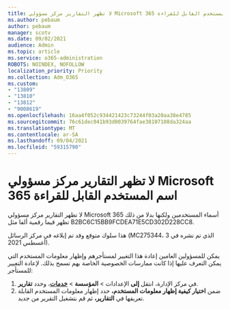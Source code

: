 ```yaml
---
title: لا تظهر التقارير مركز مسؤولي Microsoft 365 اسم المستخدم القابل للقراءة
ms.author: pebaum
author: pebaum
manager: scotv
ms.date: 09/02/2021
audience: Admin
ms.topic: article
ms.service: o365-administration
ROBOTS: NOINDEX, NOFOLLOW
localization_priority: Priority
ms.collection: Adm_O365
ms.custom:
- "13809"
- "13810"
- "13812"
- "9008619"
ms.openlocfilehash: 16aa4f052c934421423c73244f03a20aa38e4785
ms.sourcegitcommit: 76c61dec041b93d0039764fae38107108da324aa
ms.translationtype: MT
ms.contentlocale: ar-SA
ms.lasthandoff: 09/04/2021
ms.locfileid: "59315790"
---
```

# <a name="reports-in-microsoft-365-admin-center-do-not-show-readable-username"></a>لا تظهر التقارير مركز مسؤولي Microsoft 365 اسم المستخدم القابل للقراءة

لا تظهر التقارير مركز مسؤولي Microsoft 365 أسماء المستخدمين ولكنها بدلا من ذلك تظهر قيما رقمية ألفا مثل B2BC6C15BB9FCDEA71E5CD302D228CC8.

هذا سلوك متوقع وقد تم إبلاغه في مركز الرسائل (MC275344، الذي تم نشره في 3 أغسطس 2021). 

يمكن للمسؤولين العامين إعادة هذا التغيير لمستأجرهم وإظهار معلومات المستخدم التي يمكن التعرف عليها إذا كانت ممارسات الخصوصية الخاصة بهم تسمح بذلك. لإعادة التغيير للمستأجر:

1. في مركز الإدارة، انتقل **إلى** الإعدادات  >  **المؤسسة**  >  [**خدمات**](https://admin.microsoft.com/Adminportal/Home#/Settings/Services)، وحدد **تقارير**. 
1. ضمن **اختيار كيفية إظهار معلومات المستخدم،** حدد إظهار معلومات المستخدم القابلة تعريفها في **التقارير،** ثم قم بتشغيل التقرير من جديد.